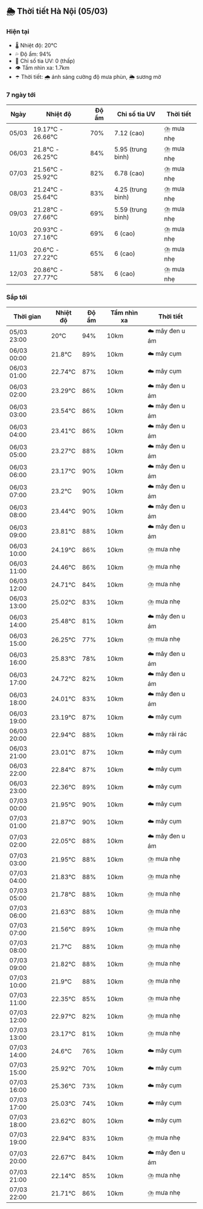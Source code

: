 ## 🌦️ Thời tiết Hà Nội (05/03)

### Hiện tại

- 🌡️ Nhiệt độ: 20℃
- 💦 Độ ẩm: 94%
- 🌟 Chỉ số tia UV: 0 (thấp)
- 👁️ Tầm nhìn xa: 1.7km
- ☂️ Thời tiết: 🌧️ ánh sáng cường độ mưa phùn, 🌦️ sương mờ

### 7 ngày tới

| Ngày | Nhiệt độ | Độ ẩm | Chỉ số tia UV | Thời tiết |
| --- | --- | --- | --- | --- |
| 05/03 | 19.17℃ - 26.66℃ | 70% | 7.12 (cao) | ⛈️ mưa nhẹ |
| 06/03 | 21.8℃ - 26.25℃ | 84% | 5.95 (trung bình) | ⛈️ mưa nhẹ |
| 07/03 | 21.56℃ - 25.92℃ | 82% | 6.78 (cao) | ⛈️ mưa nhẹ |
| 08/03 | 21.24℃ - 25.64℃ | 83% | 4.25 (trung bình) | ⛈️ mưa nhẹ |
| 09/03 | 21.28℃ - 27.66℃ | 69% | 5.59 (trung bình) | ⛈️ mưa nhẹ |
| 10/03 | 20.93℃ - 27.16℃ | 69% | 6 (cao) | ⛈️ mưa nhẹ |
| 11/03 | 20.6℃ - 27.22℃ | 65% | 6 (cao) | ⛈️ mưa nhẹ |
| 12/03 | 20.86℃ - 27.77℃ | 58% | 6 (cao) | ⛈️ mưa nhẹ |

### Sắp tới

| Thời gian | Nhiệt độ | Độ ẩm | Tầm nhìn xa | Thời tiết |
| --- | --- | --- | --- | --- |
| 05/03 23:00 | 20℃ | 94% | 10km | ☁️ mây đen u ám |
| 06/03 00:00 | 21.8℃ | 89% | 10km | ☁️ mây cụm |
| 06/03 01:00 | 22.74℃ | 87% | 10km | ☁️ mây cụm |
| 06/03 02:00 | 23.29℃ | 86% | 10km | ☁️ mây đen u ám |
| 06/03 03:00 | 23.54℃ | 86% | 10km | ☁️ mây đen u ám |
| 06/03 04:00 | 23.41℃ | 86% | 10km | ☁️ mây đen u ám |
| 06/03 05:00 | 23.27℃ | 88% | 10km | ☁️ mây đen u ám |
| 06/03 06:00 | 23.17℃ | 90% | 10km | ☁️ mây đen u ám |
| 06/03 07:00 | 23.2℃ | 90% | 10km | ☁️ mây đen u ám |
| 06/03 08:00 | 23.44℃ | 90% | 10km | ☁️ mây đen u ám |
| 06/03 09:00 | 23.81℃ | 88% | 10km | ☁️ mây đen u ám |
| 06/03 10:00 | 24.19℃ | 86% | 10km | ⛈️ mưa nhẹ |
| 06/03 11:00 | 24.46℃ | 86% | 10km | ⛈️ mưa nhẹ |
| 06/03 12:00 | 24.71℃ | 84% | 10km | ⛈️ mưa nhẹ |
| 06/03 13:00 | 25.02℃ | 83% | 10km | ⛈️ mưa nhẹ |
| 06/03 14:00 | 25.48℃ | 81% | 10km | ☁️ mây đen u ám |
| 06/03 15:00 | 26.25℃ | 77% | 10km | ⛈️ mưa nhẹ |
| 06/03 16:00 | 25.83℃ | 78% | 10km | ☁️ mây đen u ám |
| 06/03 17:00 | 24.72℃ | 82% | 10km | ☁️ mây đen u ám |
| 06/03 18:00 | 24.01℃ | 83% | 10km | ☁️ mây đen u ám |
| 06/03 19:00 | 23.19℃ | 87% | 10km | ☁️ mây cụm |
| 06/03 20:00 | 22.94℃ | 88% | 10km | ☁️ mây rải rác |
| 06/03 21:00 | 23.01℃ | 87% | 10km | ☁️ mây cụm |
| 06/03 22:00 | 22.84℃ | 87% | 10km | ☁️ mây cụm |
| 06/03 23:00 | 22.36℃ | 89% | 10km | ☁️ mây cụm |
| 07/03 00:00 | 21.95℃ | 90% | 10km | ☁️ mây cụm |
| 07/03 01:00 | 21.87℃ | 90% | 10km | ☁️ mây cụm |
| 07/03 02:00 | 22.05℃ | 88% | 10km | ☁️ mây đen u ám |
| 07/03 03:00 | 21.95℃ | 88% | 10km | ⛈️ mưa nhẹ |
| 07/03 04:00 | 21.83℃ | 88% | 10km | ⛈️ mưa nhẹ |
| 07/03 05:00 | 21.78℃ | 88% | 10km | ⛈️ mưa nhẹ |
| 07/03 06:00 | 21.63℃ | 88% | 10km | ⛈️ mưa nhẹ |
| 07/03 07:00 | 21.56℃ | 89% | 10km | ⛈️ mưa nhẹ |
| 07/03 08:00 | 21.7℃ | 88% | 10km | ⛈️ mưa nhẹ |
| 07/03 09:00 | 21.82℃ | 88% | 10km | ⛈️ mưa nhẹ |
| 07/03 10:00 | 21.9℃ | 88% | 10km | ⛈️ mưa nhẹ |
| 07/03 11:00 | 22.35℃ | 85% | 10km | ⛈️ mưa nhẹ |
| 07/03 12:00 | 22.97℃ | 82% | 10km | ⛈️ mưa nhẹ |
| 07/03 13:00 | 23.17℃ | 81% | 10km | ⛈️ mưa nhẹ |
| 07/03 14:00 | 24.6℃ | 76% | 10km | ☁️ mây cụm |
| 07/03 15:00 | 25.92℃ | 70% | 10km | ☁️ mây cụm |
| 07/03 16:00 | 25.36℃ | 73% | 10km | ☁️ mây cụm |
| 07/03 17:00 | 25.03℃ | 74% | 10km | ☁️ mây cụm |
| 07/03 18:00 | 23.62℃ | 80% | 10km | ☁️ mây cụm |
| 07/03 19:00 | 22.94℃ | 83% | 10km | ⛈️ mưa nhẹ |
| 07/03 20:00 | 22.67℃ | 84% | 10km | ☁️ mây đen u ám |
| 07/03 21:00 | 22.14℃ | 85% | 10km | ⛈️ mưa nhẹ |
| 07/03 22:00 | 21.71℃ | 86% | 10km | ⛈️ mưa nhẹ |
